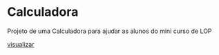# Calculadora
Projeto de uma Calculadora para ajudar as alunos do mini curso de LOP

[visualizar](https://ednotsheeran.github.io/Calculadora/)

